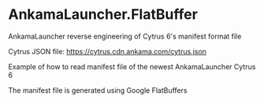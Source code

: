 # AnkamaLauncher.FlatBuffer
AnkamaLauncher reverse engineering of Cytrus 6's manifest format file

Cytrus JSON file: https://cytrus.cdn.ankama.com/cytrus.json

Example of how to read manifest file of the newest AnkamaLauncher Cytrus 6

The manifest file is generated using Google FlatBuffers

